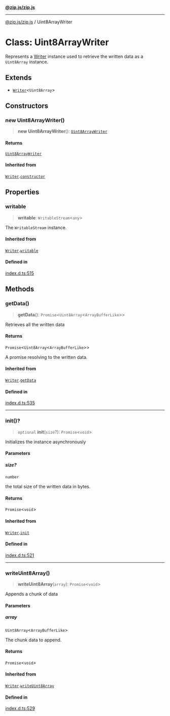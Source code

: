 [**@zip.js/zip.js**](../README.md)

***

[@zip.js/zip.js](../globals.md) / Uint8ArrayWriter

# Class: Uint8ArrayWriter

Represents a [Writer](Writer.md)  instance used to retrieve the written data as a `Uint8Array` instance.

## Extends

- [`Writer`](Writer.md)\<`Uint8Array`\>

## Constructors

### new Uint8ArrayWriter()

> **new Uint8ArrayWriter**(): [`Uint8ArrayWriter`](Uint8ArrayWriter.md)

#### Returns

[`Uint8ArrayWriter`](Uint8ArrayWriter.md)

#### Inherited from

[`Writer`](Writer.md).[`constructor`](Writer.md#constructors)

## Properties

### writable

> **writable**: `WritableStream`\<`any`\>

The `WritableStream` instance.

#### Inherited from

[`Writer`](Writer.md).[`writable`](Writer.md#writable)

#### Defined in

[index.d.ts:515](https://github.com/gildas-lormeau/zip.js/blob/24ecd74cb4237f29fe97eb10cff1144c3877ce3d/index.d.ts#L515)

## Methods

### getData()

> **getData**(): `Promise`\<`Uint8Array`\<`ArrayBufferLike`\>\>

Retrieves all the written data

#### Returns

`Promise`\<`Uint8Array`\<`ArrayBufferLike`\>\>

A promise resolving to the written data.

#### Inherited from

[`Writer`](Writer.md).[`getData`](Writer.md#getdata)

#### Defined in

[index.d.ts:535](https://github.com/gildas-lormeau/zip.js/blob/24ecd74cb4237f29fe97eb10cff1144c3877ce3d/index.d.ts#L535)

***

### init()?

> `optional` **init**(`size`?): `Promise`\<`void`\>

Initializes the instance asynchronously

#### Parameters

##### size?

`number`

the total size of the written data in bytes.

#### Returns

`Promise`\<`void`\>

#### Inherited from

[`Writer`](Writer.md).[`init`](Writer.md#init)

#### Defined in

[index.d.ts:521](https://github.com/gildas-lormeau/zip.js/blob/24ecd74cb4237f29fe97eb10cff1144c3877ce3d/index.d.ts#L521)

***

### writeUint8Array()

> **writeUint8Array**(`array`): `Promise`\<`void`\>

Appends a chunk of data

#### Parameters

##### array

`Uint8Array`\<`ArrayBufferLike`\>

The chunk data to append.

#### Returns

`Promise`\<`void`\>

#### Inherited from

[`Writer`](Writer.md).[`writeUint8Array`](Writer.md#writeuint8array)

#### Defined in

[index.d.ts:529](https://github.com/gildas-lormeau/zip.js/blob/24ecd74cb4237f29fe97eb10cff1144c3877ce3d/index.d.ts#L529)
